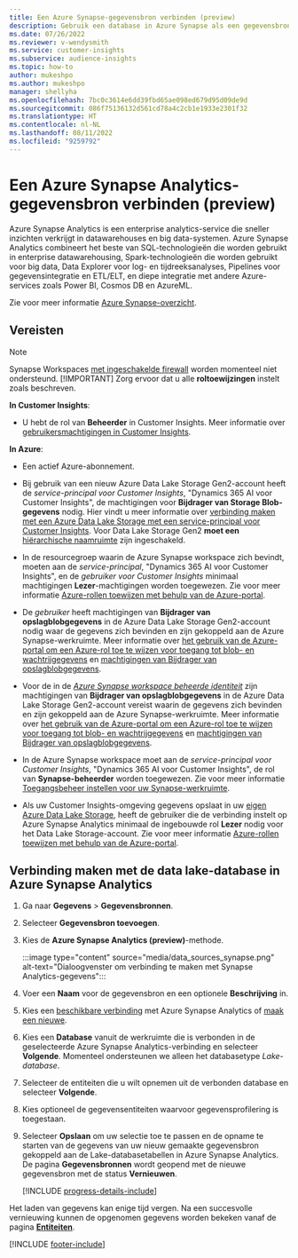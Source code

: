 ```yaml
---
title: Een Azure Synapse-gegevensbron verbinden (preview)
description: Gebruik een database in Azure Synapse als een gegevensbron in Dynamics 365 Customer Insights.
ms.date: 07/26/2022
ms.reviewer: v-wendysmith
ms.service: customer-insights
ms.subservice: audience-insights
ms.topic: how-to
author: mukeshpo
ms.author: mukeshpo
manager: shellyha
ms.openlocfilehash: 7bc0c3614e6dd39fbd65ae098ed679d95d09de9d
ms.sourcegitcommit: 086f75136132d561cd78a4c2cb1e1933e2301f32
ms.translationtype: HT
ms.contentlocale: nl-NL
ms.lasthandoff: 08/11/2022
ms.locfileid: "9259792"
---
```

# <a name="connect-an-azure-synapse-analytics-data-source-preview"></a>Een Azure Synapse Analytics-gegevensbron verbinden (preview)

Azure Synapse Analytics is een enterprise analytics-service die sneller inzichten verkrijgt in datawarehouses en big data-systemen. Azure Synapse Analytics combineert het beste van SQL-technologieën die worden gebruikt in enterprise datawarehousing, Spark-technologieën die worden gebruikt voor big data, Data Explorer voor log- en tijdreeksanalyses, Pipelines voor gegevensintegratie en ETL/ELT, en diepe integratie met andere Azure-services zoals Power BI, Cosmos DB en AzureML.

Zie voor meer informatie [Azure Synapse-overzicht](/azure/synapse-analytics/overview-what-is).

## <a name="prerequisites"></a>Vereisten

> [!NOTE]
> Synapse Workspaces [met ingeschakelde firewall](/azure/synapse-analytics/security/synapse-workspace-ip-firewall) worden momenteel niet ondersteund.
> [!IMPORTANT]
> Zorg ervoor dat u alle **roltoewijzingen** instelt zoals beschreven.  

**In Customer Insights**:

* U hebt de rol van **Beheerder** in Customer Insights. Meer informatie over [gebruikersmachtigingen in Customer Insights](permissions.md#add-users).

**In Azure**:

- Een actief Azure-abonnement.

- Bij gebruik van een nieuw Azure Data Lake Storage Gen2-account heeft de *service-principal voor Customer Insights*, "Dynamics 365 AI voor Customer Insights", de machtigingen voor **Bijdrager van Storage Blob-gegevens** nodig. Hier vindt u meer informatie over [verbinding maken met een Azure Data Lake Storage met een service-principal voor Customer Insights](connect-service-principal.md). Voor Data Lake Storage Gen2 **moet een** [hiërarchische naamruimte](/azure/storage/blobs/data-lake-storage-namespace) zijn ingeschakeld.

- In de resourcegroep waarin de Azure Synapse workspace zich bevindt, moeten aan de *service-principal*, "Dynamics 365 AI voor Customer Insights", en de *gebruiker voor Customer Insights* minimaal machtigingen **Lezer**-machtigingen worden toegewezen. Zie voor meer informatie [Azure-rollen toewijzen met behulp van de Azure-portal](/azure/role-based-access-control/role-assignments-portal).

- De *gebruiker* heeft machtigingen van **Bijdrager van opslagblobgegevens** in de Azure Data Lake Storage Gen2-account nodig waar de gegevens zich bevinden en zijn gekoppeld aan de Azure Synapse-werkruimte. Meer informatie over [het gebruik van de Azure-portal om een Azure-rol toe te wijzen voor toegang tot blob- en wachtrijgegevens](/azure/storage/common/storage-auth-aad-rbac-portal) en [machtigingen van Bijdrager van opslagblobgegevens](/azure/role-based-access-control/built-in-roles#storage-blob-data-contributor).

- Voor de in de *[Azure Synapse workspace beheerde identiteit](/azure/synapse-analytics/security/synapse-workspace-managed-identity)* zijn machtigingen van **Bijdrager van opslagblobgegevens** in de Azure Data Lake Storage Gen2-account vereist waarin de gegevens zich bevinden en zijn gekoppeld aan de Azure Synapse-werkruimte. Meer informatie over [het gebruik van de Azure-portal om een Azure-rol toe te wijzen voor toegang tot blob- en wachtrijgegevens](/azure/storage/common/storage-auth-aad-rbac-portal) en [machtigingen van Bijdrager van opslagblobgegevens](/azure/role-based-access-control/built-in-roles#storage-blob-data-contributor).

- In de Azure Synapse workspace moet aan de *service-principal voor Customer Insights*, "Dynamics 365 AI voor Customer Insights", de rol van **Synapse-beheerder** worden toegewezen. Zie voor meer informatie [Toegangsbeheer instellen voor uw Synapse-werkruimte](/azure/synapse-analytics/security/how-to-set-up-access-control).

- Als uw Customer Insights-omgeving gegevens opslaat in uw [eigen Azure Data Lake Storage](own-data-lake-storage.md), heeft de gebruiker die de verbinding instelt op Azure Synapse Analytics minimaal de ingebouwde rol **Lezer** nodig voor het Data Lake Storage-account. Zie voor meer informatie [Azure-rollen toewijzen met behulp van de Azure-portal](/azure/role-based-access-control/role-assignments-portal).

## <a name="connect-to-the-data-lake-database-in-azure-synapse-analytics"></a>Verbinding maken met de data lake-database in Azure Synapse Analytics

1. Ga naar **Gegevens** > **Gegevensbronnen**.

1. Selecteer **Gegevensbron toevoegen**.

1. Kies de **Azure Synapse Analytics (preview)**-methode.

   :::image type="content" source="media/data_sources_synapse.png" alt-text="Dialoogvenster om verbinding te maken met Synapse Analytics-gegevens":::
  
1. Voer een **Naam** voor de gegevensbron en een optionele **Beschrijving** in.

1. Kies een [beschikbare verbinding](connections.md) met Azure Synapse Analytics of [maak een nieuwe](export-azure-synapse-analytics.md#set-up-connection-to-azure-synapse).

1. Kies een **Database** vanuit de werkruimte die is verbonden in de geselecteerde Azure Synapse Analytics-verbinding en selecteer **Volgende**. Momenteel ondersteunen we alleen het databasetype *Lake-database*.

1. Selecteer de entiteiten die u wilt opnemen uit de verbonden database en selecteer **Volgende**.

1. Kies optioneel de gegevensentiteiten waarvoor gegevensprofilering is toegestaan.

1. Selecteer **Opslaan** om uw selectie toe te passen en de opname te starten van de gegevens van uw nieuw gemaakte gegevensbron gekoppeld aan de Lake-databasetabellen in Azure Synapse Analytics. De pagina **Gegevensbronnen** wordt geopend met de nieuwe gegevensbron met de status **Vernieuwen**.

   [!INCLUDE [progress-details-include](includes/progress-details-pane.md)]

Het laden van gegevens kan enige tijd vergen. Na een succesvolle vernieuwing kunnen de opgenomen gegevens worden bekeken vanaf de pagina [**Entiteiten**](entities.md).

[!INCLUDE [footer-include](includes/footer-banner.md)]
